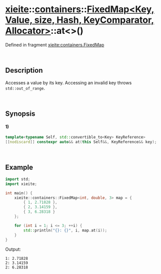 # [xieite](../../../../../xieite.md)\:\:[containers](../../../../../containers.md)\:\:[FixedMap<Key, Value, size, Hash, KeyComparator, Allocator>](../../../fixed_map.md)\:\:at\<\>\(\)
Defined in fragment [xieite:containers.FixedMap](../../../../../../src/containers/fixed_map.cpp)

&nbsp;

## Description
Accesses a value by its key. Accessing an invalid key throws `std::out_of_range`.

&nbsp;

## Synopsis
#### 1)
```cpp
template<typename Self, std::convertible_to<Key> KeyReference>
[[nodiscard]] constexpr auto&& at(this Self&&, KeyReference&& key);
```

&nbsp;

## Example
```cpp
import std;
import xieite;

int main() {
    xieite::containers::FixedMap<int, double, 3> map = {
        { 1, 2.71828 },
        { 2, 3.14159 },
        { 3, 6.28318 }
    };

    for (int i = 1; i <= 3; ++i) {
        std::println("{}: {}", i, map.at(i));
    }
}
```
Output:
```
1: 2.71828
2: 3.14159
2: 6.28318
```
